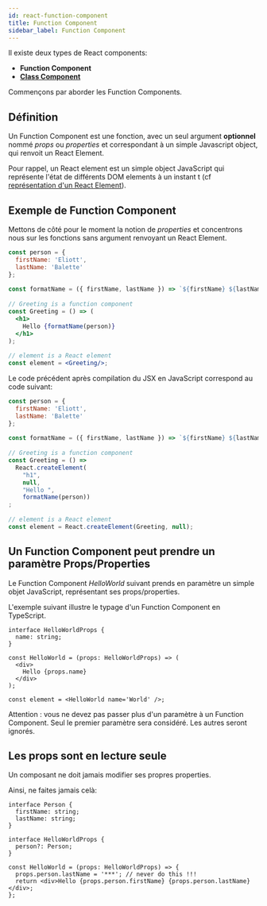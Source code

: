 ```yaml
---
id: react-function-component
title: Function Component
sidebar_label: Function Component
---
```


Il existe deux types de React components:
* **Function Component**
* **[Class Component](react-class-component)**

Commençons par aborder les Function Components.

## Définition

Un Function Component est une fonction, avec un seul argument **optionnel** nommé *props* ou *properties* et correspondant à un simple Javascript object, qui renvoit un React Element.

Pour rappel, un React element est un simple object JavaScript qui représente l'état de différents DOM elements à un instant t (cf [représentation d'un React Element](react-jsx-element#representation-d-un-react-element)).

## Exemple de Function Component

Mettons de côté pour le moment la notion de *properties* et concentrons nous sur les fonctions sans argument renvoyant un React Element.

```jsx
const person = {
  firstName: 'Eliott',
  lastName: 'Balette'
};
  
const formatName = ({ firstName, lastName }) => `${firstName} ${lastName}`;
  
// Greeting is a function component
const Greeting = () => (
  <h1>
    Hello {formatName(person)}
  </h1>
);
  
// element is a React element
const element = <Greeting/>;
```

Le code précédent après compilation du JSX en JavaScript correspond au code suivant:

```js
const person = {
  firstName: 'Eliott',
  lastName: 'Balette'
};
  
const formatName = ({ firstName, lastName }) => `${firstName} ${lastName}`;
  
// Greeting is a function component
const Greeting = () =>
  React.createElement(
    "h1",
    null,
    "Hello ",
    formatName(person))
;
  
// element is a React element
const element = React.createElement(Greeting, null);
```

## Un Function Component peut prendre un paramètre Props/Properties

Le Function Component *HelloWorld* suivant prends en paramètre un simple objet JavaScript, représentant ses props/properties. 

L'exemple suivant illustre le typage d'un Function Component en TypeScript.

```tsx
interface HelloWorldProps {
  name: string;
}
  
const HelloWorld = (props: HelloWorldProps) => (
  <div>
    Hello {props.name}
  </div>
);
  
const element = <HelloWorld name='World' />;
```

Attention : vous ne devez pas passer plus d'un paramètre à un Function Component. Seul le premier paramètre sera considéré. Les autres seront ignorés.

## Les props sont en lecture seule

Un composant ne doit jamais modifier ses propres properties.

Ainsi, ne faites jamais celà:

```tsx
interface Person {
  firstName: string;
  lastName: string;
}
  
interface HelloWorldProps {
  person?: Person;
}
  
const HelloWorld = (props: HelloWorldProps) => {
  props.person.lastName = '***'; // never do this !!!
  return <div>Hello {props.person.firstName} {props.person.lastName}</div>;
};
```
